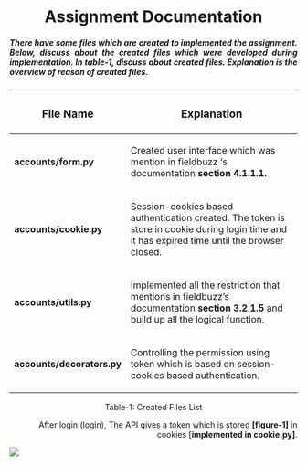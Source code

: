 <h1 align="center">
    Assignment Documentation
</h1>

<h5 align='justify'>There have some files which are created to implemented the assignment. Below, discuss about the created files which were developed during implementation. In table-1, discuss about created files. Explanation is the overview of reason of created files.</h5>


| <h3 align="center">File Name</h3>|                                       <h3 align="center">Explanation</h3>                                                                           |
| :---                      |                                                                                                                                             ----: |
| <b>accounts/form.py</b>   | <p align="left">Created user interface which was mention in fieldbuzz ‘s documentation <b>section 4.1.1.1.</b></p>                                |
| <b>accounts/cookie.py</b> | <p align="left">Session-cookies based authentication created. The token is store in cookie during login time and it has expired time until the browser closed.</p>    |
| <b>accounts/utils.py</b>  | <p align="left">Implemented all the restriction that mentions in fieldbuzz’s documentation <b>section 3.2.1.5</b> and build up all the logical function.</p> |
| <b>accounts/decorators.py</b>| <p align="left">Controlling the permission using token which is based on session-cookies based authentication.</p>                              |

<p align="center">Table-1: Created Files List</p>

<div>
    <p align="right">After login (login), The API gives a token which is stored <b>[figure-1]</b> in cookies [<b>implemented in cookie.py]</b>. </p>
    <img align="left" src="![abcd](https://user-images.githubusercontent.com/20153768/102019392-8e361180-3d9d-11eb-8ec3-86e1a47bbc81.png)
">
</div>
